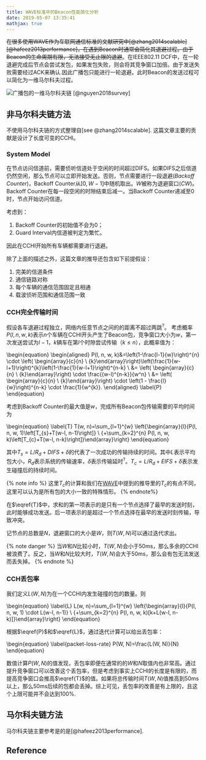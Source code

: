 ```yaml
---
title: WAVE标准中的Beacon性能简化分析
date: 2019-05-07 13:35:41
mathjax: true
---
```

~~在很多使用WAVE作为车联网通信标准的文献研究中[@zhang2014scalable] [@hafeez2013performance]，在遇到Beacon时通常会简化其退避过程。由于Beacon的生命周期有限，无法接受无止限的退避~~。在IEEE802.11 DCF中，在一轮退避完成后节点会尝试发包，如果发包失败，则会将其竞争窗口加倍。由于发送失败需要经过ACK来确认.因此广播包只能进行一轮退避。此时Beacon的发送过程可以简化为一维马尔科夫过程。

![广播包的一维马尔科夫链 [@nguyen2018survey] ](https://imgs.codewoody.com/uploads/big/a4e7b85649818f46469ffdf0fccd0b47.png)

## 非马尔科夫链方法

不使用马尔科夫链的方式整理自[see @zhang2014scalable]. 这篇文章主要的贡献是设计了长度可变的CCHI。

### System Model

在节点访问信道前，需要侦听信道处于空闲的时间超过DIFS。如果DIFS之后信道仍然空闲，那么节点可以立即开始发送。否则，节点需要进行一段退避(_Backoff Counter_)，Backoff Counter从$[0, W-1]$中随机取出。$W$被称为退避窗口(_CW_)。Backoff Counter在每一段空闲的时隙结束后减一。当Backoff Counter递减至0时，节点开始访问信道。

考虑到：

1. Backoff Counter的初始值不会为0；
2. Guard Interval内信道被判定为繁忙。

因此在CCHI开始所有车辆都需要进行退避。

除了上面的描述之外，这篇文章的推导还包含如下前提假设：

1. 完美的信道条件
2. 通信链路对称
3. 每个车辆的通信范围固定且相通
4. 载波侦听范围和通信范围一致

### CCH完全传输时间

假设各车退避过程独立，网络内任意节点之间的的距离不超过两跳<sup title="Assume there are N vehicles within the two-hop transmission range of each other so that messages are irretrievably corrupted if their transmissions overlap in time">?</sup>。
考虑概率$P(l, n, w, k)$表示$n$个车辆在CCHI开头产生了Beacon包，竞争窗口大小为$w$，第一次发送尝试为$l-1$，$k$辆车在第$l$个时隙尝试传输（$k\leq n$），此概率值为：

\begin{equation}
\begin{aligned}
P(l, n, w, k)&=\left(1-\frac{l-1}{w}\right)^{n} \cdot \left( \begin{array}{c}{n} \\ {k}\end{array}\right)\left(\frac{1}{w-l+1}\right)^{k}\left(1-\frac{1}{w-l+1}\right)^{n-k} \\
&= \left( \begin{array}{c}{n} \\ {k}\end{array}\right) \cdot \frac{(w-l)^{n-k}}{w^n} \\
&= \left( \begin{array}{c}{n} \\ {k}\end{array}\right) \cdot \left(1 - \frac{l}{w}\right)^{n-k} \cdot \frac{1}{w^{k}}.
\end{aligned}
\label{P}
\end{equation}

考虑到Backoff Counter的最大值是$w$，完成所有Beacon包传输需要的平均时间为

\begin{equation}
\label{T}
T(w, n)=\sum_{l=1}^{w} \left\{\begin{array}{l}{P(l, n, w, 1)\left[T_{s}+T(w-l, n-1)\right]} \\ {+\sum_{k=2}^{n} P(l, n, w, k)\left[T_{c}+T(w-l, n-k)\right]}\end{array}\right\}
\end{equation}

其中$T_{s}=L / R_{d}+D I F S+\delta$的代表了一次成功的传输持续的时间。其中$L$表示平均包大小，$R_d$表示系统的传输速率，$\delta$表示传输延时<sup title="这里没有考虑ACK或者RTS/CTS等机制">?</sup>。$T_{c}=L / R_{d}+E I F S+\delta$表示发生碰撞后的持续时间。

{% note info %}
这里$T_c$的计算和我们在[WAVE](./)中提到的推导里的$T_c$的有点不同，这里可以认为是所有包的大小一致的特殊情形。
{% endnote%}

在$\eqref{T}$中，求和的第一项表示的是只有一个节点选择了最早的发送时刻，此时能够成功发送。后一项表示的是超过一个节点选择在最早的发送时刻传输，导致冲突。

记节点的总数是$N$，退避窗口的大小是$W$，则$T(W,N)$可以通过迭代求出。

{% note danger %}
当$W$和$N$比较小时，$T(W,N)$会小于50ms，那么多余的CCHI被浪费了。反之，当$W$和$N$比较大时，$T(W,N)$会大于50ms，那么会有包无法发送而丢失掉。
{% endnote %}

### CCH丢包率

我们定义$L(W,N)$为在一个CCHI内发生碰撞的包的数量。则

\begin{equation}
\label{L}
L(w, n)=\sum_{l=1}^{w} \left\{\begin{array}{l}{P(l, n, w, 1) \cdot L(w-l, n-1)} \\ {+\sum_{k=2}^{n} P(l, n, w, k)[k+L(w-l, n-k)]}\end{array}\right\}
\end{equation}

根据$\eqref{P}$和$\eqref{L}$，通过迭代计算可以给出丢包率：

\begin{equation}
\label{packet-loss-rate}
P(W, N)=\frac{L(W, N)}{N}
\end{equation}

数值计算$P(W, N)$的值发现，丢包率即便在通常的的$W$和$N$取值内也非常高。通过提升竞争窗口可以改善这个丢包率，但是考虑到事实上CCHI的长度是有限的，而提高竞争窗口会推高$\eqref{T}$的值。如果将总传输时间$T(W,N)$值推高到50ms以上，那么50ms后续的包都会丢掉。综上可见，丢包率的改善是有上限的，且这个上限可能并不会达到100%.

## 马尔科夫链方法

马尔科夫链主要参考是的是[@hafeez2013performance].



## Reference
